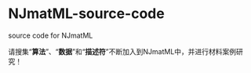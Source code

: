# NJmatML-source-code

source code for NJmatML

请搜集“**算法**”、“**数据**”和“**描述符**”不断加入到NJmatML中，并进行材料案例研究！
